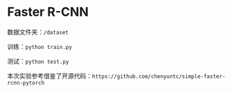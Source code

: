 # Faster R-CNN

数据文件夹：`/dataset`

训练：`python train.py`

测试：`python test.py`

本次实验参考借鉴了开源代码：`https://github.com/chenyuntc/simple-faster-rcnn-pytorch`
